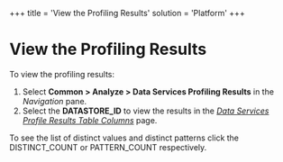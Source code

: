 +++
title = 'View the Profiling Results'
solution = 'Platform'
+++

# View the Profiling Results

To view the profiling results:

1.  Select **Common \> Analyze \> Data Services Profiling Results** in
    the *Navigation* pane.
2.  Select the **DATASTORE\_ID** to view the results in the
    <span style="font-style: italic;">[Data Services Profile Results
    Table
    Columns](../Page_Desc/Data_Services_Profiling_Results_Table_Columns)</span>
    page.

To see the list of distinct values and distinct patterns click the
DISTINCT\_COUNT or PATTERN\_COUNT respectively.
